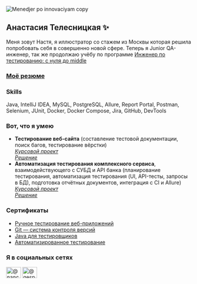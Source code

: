 
![Menedjer po innovaciyam copy](https://user-images.githubusercontent.com/108212488/210789522-f270ed80-8342-42f6-bfce-eaf8255e365d.png)

## Анастасия Телесницкая ✨

Меня зовут Настя, я иллюстратор со стажем из Москвы которая решила попробовать себя в совершенно новой сфере.
Теперь я Junior QA-инженер, так же продолжаю учёбу по программе [Инженер по тестированию: с нуля до middle](https://netology.ru/programs/qa-middle#/lessons)

### [Моё резюме](https://hh.ru/resume/6b90c6a9ff0b92f2e70039ed1f574267727146)  

### Skills
Java, IntelliJ IDEA, MySQL, PostgreSQL, Allure, Report Portal, Postman, Selenium, JUnit, Docker, Docker Compose, Jira, GitHub, DevTools

### Вот, что я умею
* **Тестирование веб-сайта** (составление тестовой документации, поиск багов, тестирование вёрстки)  
  *[Курсовой проект](https://github.com/netology-code/iqa-diplom/blob/main/README.md)*  
  *[Решение](https://docs.google.com/spreadsheets/d/1yurVPMyOh-df79Js7UHtHKyONZlm5ih0SNKLL2n-pWY/edit?usp=share_link)*  
* **Автоматизация тестирования комплексного сервиса**, взаимодействующего с СУБД и API банка (планирование тестирования, автоматизация тестирования (UI, API-тесты, запросы в БД), подготовка отчётных документов, интеграция с CI и Allure)  
  *[Курсовой проект](https://github.com/netology-code/aqa-qamid-diplom)*  
  *[Решение](https://github.com/nancygespens/Aqa_qamid_CourseWork.git)*  

### Сертификаты
* [Ручное тестирование веб-приложений](https://github.com/nancygespens/AnastasiaTelesnitckaya/blob/6631642b4b33f22c98db5b1af473aed92058fa37/Certificates/certificate.pdf) 
* [Git — система контроля версий](https://github.com/nancygespens/AnastasiaTelesnitckaya/blob/6631642b4b33f22c98db5b1af473aed92058fa37/Certificates/certificate%20(1).pdf)
* [Java для тестировщиков](https://github.com/nancygespens/AnastasiaTelesnitckaya/blob/6631642b4b33f22c98db5b1af473aed92058fa37/Certificates/certificate%20(2).pdf)
* [Автоматизированное тестирование](https://github.com/nancygespens/AnastasiaTelesnitckaya/blob/6631642b4b33f22c98db5b1af473aed92058fa37/Certificates/certificate%20(3).pdf)

### Я в социальных сетях

<p align="left">
<a href="https://twitter.com/@nancy_gespens" target="blank"><img align="center" src="https://raw.githubusercontent.com/rahuldkjain/github-profile-readme-generator/master/src/images/icons/Social/twitter.svg" alt="@nancy_gespens" height="30" width="40" /></a>
<a href="https://instagram.com/gespens/" target="blank"><img align="center" src="https://raw.githubusercontent.com/rahuldkjain/github-profile-readme-generator/master/src/images/icons/Social/instagram.svg" alt="@gespens" height="30" width="40" /></a>
</p>
